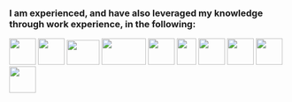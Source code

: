 ### I am experienced, and have also leveraged my knowledge through work experience, in the following:

<div class="programmig">
  <img src="https://upload.wikimedia.org/wikipedia/commons/thumb/9/99/Unofficial_JavaScript_logo_2.svg/48px-Unofficial_JavaScript_logo_2.svg.png" width="48" height="48">

  <img src="https://www.probytes.net/wp-content/uploads/2019/07/java-logo-vector-768x768.png"  width="48" height="48">


  <img src="https://upload.wikimedia.org/wikipedia/commons/thumb/a/a7/React-icon.svg/320px-React-icon.svg.png"  width="59" height="45">


  <img src="https://upload.wikimedia.org/wikipedia/commons/thumb/d/d9/Node.js_logo.svg/1280px-Node.js_logo.svg.png"  width="80" height="48">


  <img src="https://upload.wikimedia.org/wikipedia/commons/thumb/6/61/HTML5_logo_and_wordmark.svg/512px-HTML5_logo_and_wordmark.svg.png"  width="48" height="48">

  <img src="https://upload.wikimedia.org/wikipedia/commons/thumb/d/d5/CSS3_logo_and_wordmark.svg/1200px-CSS3_logo_and_wordmark.svg.png"  width="35" height="48">


  <img src="https://encrypted-tbn0.gstatic.com/images?q=tbn%3AANd9GcQFrj9cl51Ctlu6CeIuifrKojdIAvdNAg1deA&usqp=CAU"  width="48" height="48">
  
  <img src="https://seeklogo.com/images/K/kubernetes-logo-3A67038EAB-seeklogo.com.png"  width="48" height="48">
  
  <img src="https://seeklogo.com/images/T/typescript-logo-B29A3F462D-seeklogo.com.png"  width="48" height="48">
  
  
<img src="https://upload.wikimedia.org/wikipedia/commons/thumb/c/c3/Python-logo-notext.svg/1024px-Python-logo-notext.svg.png"  width="48" height="48">


<!--
<img src="https://upload.wikimedia.org/wikipedia/commons/thumb/c/c3/Python-logo-notext.svg/1024px-Python-logo-notext.svg.png"  width="48" height="48">

<img src="https://www.probytes.net/wp-content/uploads/2019/07/java-logo-vector-768x768.png"  width="48" height="48">

<img src="https://www.probytes.net/wp-content/uploads/2019/07/java-logo-vector-768x768.png"  width="48" height="48">
-->

</div>




























<!--
**PaulAduGyamfi/PaulAduGyamfi** is a ✨ _special_ ✨ repository because its `README.md` (this file) appears on your GitHub profile.

Here are some ideas to get you started:

- 🔭 I’m currently working on ...
- 🌱 I’m currently learning ...
- 👯 I’m looking to collaborate on ...
- 🤔 I’m looking for help with ...
- 💬 Ask me about ...
- 📫 How to reach me: ...
- 😄 Pronouns: ...
- ⚡ Fun fact: ...
-->
